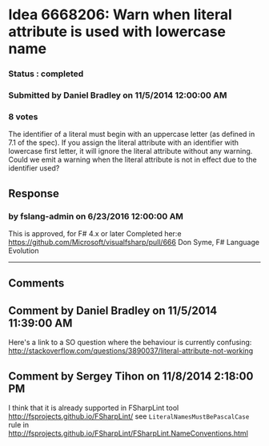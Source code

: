 # Idea 6668206: Warn when literal attribute is used with lowercase name #

### Status : completed

### Submitted by Daniel Bradley on 11/5/2014 12:00:00 AM

### 8 votes

The identifier of a literal must begin with an uppercase letter (as defined in 7.1 of the spec). If you assign the literal attribute with an identifier with lowercase first letter, it will ignore the literal attribute without any warning. Could we emit a warning when the literal attribute is not in effect due to the identifier used?



## Response 
### by fslang-admin on 6/23/2016 12:00:00 AM

This is approved, for F# 4.x or later
Completed her:e https://github.com/Microsoft/visualfsharp/pull/666
Don Syme, F# Language Evolution

------------------------
## Comments


## Comment by Daniel Bradley on 11/5/2014 11:39:00 AM
Here's a link to a SO question where the behaviour is currently confusing: http://stackoverflow.com/questions/3890037/literal-attribute-not-working


## Comment by Sergey Tihon on 11/8/2014 2:18:00 PM
I think that it is already supported in FSharpLint tool http://fsprojects.github.io/FSharpLint/
see `LiteralNamesMustBePascalCase` rule in http://fsprojects.github.io/FSharpLint/FSharpLint.NameConventions.html

